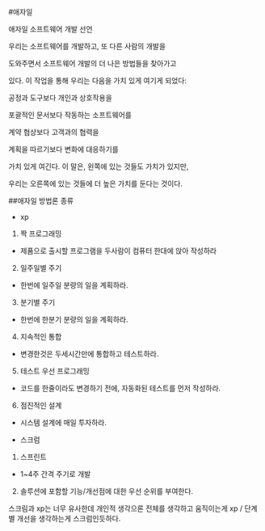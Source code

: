 #애자일

애자일 소프트웨어 개발 선언

우리는 소프트웨어를 개발하고, 또 다른 사람의 개발을

도와주면서 소프트웨어 개발의 더 나은 방법들을 찾아가고

있다. 이 작업을 통해 우리는 다음을 가치 있게 여기게 되었다:

공정과 도구보다 개인과 상호작용을

포괄적인 문서보다 작동하는 소프트웨어를

계약 협상보다 고객과의 협력을

계획을 따르기보다 변화에 대응하기를

가치 있게 여긴다. 이 말은, 왼쪽에 있는 것들도 가치가 있지만,

우리는 오른쪽에 있는 것들에 더 높은 가치를 둔다는 것이다.

##애자일 방법론 종류
- xp

1. 짝 프로그래밍
  - 제품으로 출시할 프로그램을 두사람이 컴퓨터 한대에 앉아 작성하라

2. 일주일별 주기
  - 한번에 일주일 분량의 일을 계획하라.

3. 분기별 주기
  - 한번에 한분기 분량의 일을 계획하라.

4. 지속적인 통합
  - 변경한것은 두세시간만에 통합하고 테스트하라.

5. 테스트 우선 프로그래밍
  - 코드를 한줄이라도 변경하기 전에, 자동화된 테스트를 먼저 작성하라.

6. 점진적인 설계
  - 시스템 설계에 매일 투자하라.

- 스크럼

1. 스프린트
  - 1~4주 간격 주기로 개발

2. 솔루션에 포함할 기능/개선점에 대한 우선 순위를 부여한다.

스크림과 xp는 너무 유사한데 개인적 생각으론 전체를 생각하고 움직이는게 xp / 단계별 개선을 생각하는게 스크럼인듯하다.
